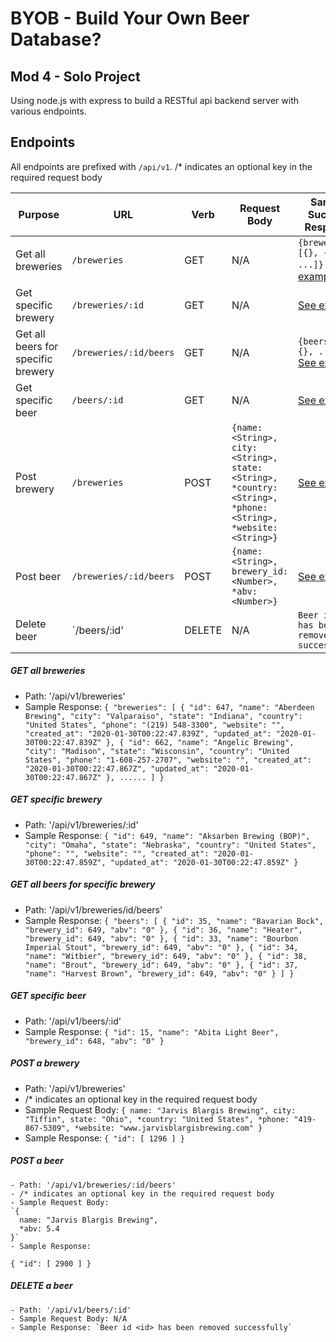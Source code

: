 # BYOB - Build Your Own Beer Database?

## Mod 4 - Solo Project

Using node.js with express to build a RESTful api backend server with various endpoints.

## Endpoints  
All endpoints are prefixed with `/api/v1`.
/* indicates an optional key in the required request body


| Purpose | URL | Verb | Request Body | Sample Success Response |
|----|----|----|----|----|
| Get all breweries |`/breweries`| GET | N/A | `{breweries: [{}, {}, ...]}` [See example](#all_breweries) |
| Get specific brewery |`/breweries/:id`| GET | N/A | [See example](#one_brewery) |
| Get all beers for specific brewery |`/breweries/:id/beers`| GET | N/A | `{beers: [{}, {}, ...]}` [See example](#all_beers_by_brewery) |
| Get specific beer |`/beers/:id`| GET | N/A | [See example](#one_beer) |
| Post brewery |`/breweries`| POST | `{name: <String>, city: <String>, state: <String>, *country: <String>, *phone: <String>, *website: <String>}` | [See example](#post_brewery) |
| Post beer |`/breweries/:id/beers`| POST | `{name: <String>, brewery_id: <Number>, *abv: <Number>}` | [See example](#post_beer) |
| Delete beer |`/beers/:id'| DELETE | N/A | `Beer id <id> has been removed successfully` |


##### <a name="all_breweries"></a> GET all breweries
- Path: '/api/v1/breweries'
- Sample Response:
`{
  "breweries":
  [ {
        "id": 647,
        "name": "Aberdeen Brewing",
        "city": "Valparaiso",
        "state": "Indiana",
        "country": "United States",
        "phone": "(219) 548-3300",
        "website": "",
        "created_at": "2020-01-30T00:22:47.839Z",
        "updated_at": "2020-01-30T00:22:47.839Z"
    },
    {
        "id": 662,
        "name": "Angelic Brewing",
        "city": "Madison",
        "state": "Wisconsin",
        "country": "United States",
        "phone": "1-608-257-2707",
        "website": "",
        "created_at": "2020-01-30T00:22:47.867Z",
        "updated_at": "2020-01-30T00:22:47.867Z"
    },
    ...... ]
}`


##### <a name="one_brewery"></a> GET specific brewery
- Path: '/api/v1/breweries/:id'
- Sample Response:
`{
    "id": 649,
    "name": "Aksarben Brewing (BOP)",
    "city": "Omaha",
    "state": "Nebraska",
    "country": "United States",
    "phone": "",
    "website": "",
    "created_at": "2020-01-30T00:22:47.859Z",
    "updated_at": "2020-01-30T00:22:47.859Z"
}`



##### <a name="all_beers_by_brewery"></a> GET all beers for specific brewery
- Path: '/api/v1/breweries/id/beers'
- Sample Response:
`{
    "beers": [
        {
            "id": 35,
            "name": "Bavarian Bock",
            "brewery_id": 649,
            "abv": "0"
        },
        {
            "id": 36,
            "name": "Heater",
            "brewery_id": 649,
            "abv": "0"
        },
        {
            "id": 33,
            "name": "Bourbon Imperial Stout",
            "brewery_id": 649,
            "abv": "0"
        },
        {
            "id": 34,
            "name": "Witbier",
            "brewery_id": 649,
            "abv": "0"
        },
        {
            "id": 38,
            "name": "Brout",
            "brewery_id": 649,
            "abv": "0"
        },
        {
            "id": 37,
            "name": "Harvest Brown",
            "brewery_id": 649,
            "abv": "0"
        }
    ]
}`

##### <a name="one-beer"></a> GET specific beer
- Path: '/api/v1/beers/:id'
- Sample Response:
  `{
    "id": 15,
    "name": "Abita Light Beer",
    "brewery_id": 648,
    "abv": "0"
  }`

##### <a name="post_brewery"></a> POST a brewery
  - Path: '/api/v1/breweries'
  - /* indicates an optional key in the required request body
  - Sample Request Body:
  `{
    name: "Jarvis Blargis Brewing",
    city: "Tiffin",
    state: "Ohio",
    *country: "United States",
    *phone: "419-867-5309",
    *website: "www.jarvisblargisbrewing.com"
  }`
  - Sample Response:
  `{
      "id": [
          1296
      ]
  }`

##### <a name="post_beer"></a> POST a beer
    - Path: '/api/v1/breweries/:id/beers'
    - /* indicates an optional key in the required request body
    - Sample Request Body:
    `{
      name: "Jarvis Blargis Brewing",
      *abv: 5.4
    }`
    - Sample Response:
  `{
    "id": [
        2900
    ]
  }`

##### <a name="delete_beer"></a> DELETE a beer
    - Path: '/api/v1/beers/:id'
    - Sample Request Body: N/A
    - Sample Response: `Beer id <id> has been removed successfully`
